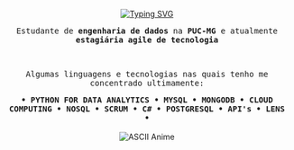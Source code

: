<p align="center">
<a href="https://git.io/typing-svg"><img src="https://readme-typing-svg.demolab.com?font=Fira+Code&pause=1000&color=E1BCDD&width=435&lines=Hello+World++++%E0%AB%AE+%E2%97%9E+%EF%BB%8C+%E2%97%9F+%E1%83%90" alt="Typing SVG" /></a>
</p>

<p align="center">
    <samp>Estudante de <strong>engenharia de dados</strong> na <strong>PUC-MG</strong> e atualmente <strong>estagiária agile de tecnologia</strong></samp>
</p>

<br>

<p align="center">
    <samp>Algumas linguagens e tecnologias nas quais tenho me concentrado ultimamente:</samp>
</p>

<div align="center">
    <samp>
        <strong>
            &bull; PYTHON FOR DATA ANALYTICS &bull; MYSQL &bull; 
            MONGODB &bull; CLOUD COMPUTING &bull; NOSQL &bull;
            SCRUM &bull; C# &bull; POSTGRESQL &bull; 
            API's &bull; LENS &bull;
        </strong>
        <br>
    </samp>
    <br>
    <img src="https://i.redd.it/2jkb3dogt6k21.gif" alt="ASCII Anime">
</div>

<br>

<!--
<a href="#"><img height="100px" src="https://github-readme-stats.vercel.app/api?username=biewdev&hide_title=true&hide_border=true&show_icons=true&include_all_commits=true&count_private=true&line_height=21&text_color=000&icon_color=000&bg_color=0,fff44a,6accff,43bfff,5c1cff&theme=graywhite"/><img height="100px" src="https://github-readme-stats.vercel.app/api/top-langs/?username=biewdev&hide=html&hide_title=true&hide_border=true&layout=compact&langs_count=7&text_color=000&icon_color=fff&bg_color=0,5c1cff,43bfff,6accff,fff44a&theme=graywhite"/></a>
-->
<br>

</div>

